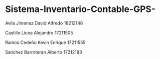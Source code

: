 # Sistema-Inventario-Contable-GPS-

<p>Avila Jimenez David Alfredo 18212148</p>
<p>Castillo Licea Alejandro 17211505</p>
<p>Ramos Cedeño Kevin Enrique 17211555</p>
<p>Sanchez Barroteran Alberto 17212183</p>
